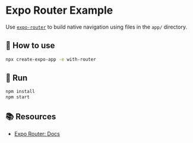 # Expo Router Example

Use [`expo-router`](https://docs.expo.dev/router/introduction/) to build native navigation using files in the `app/` directory.

## 🚀 How to use

```sh
npx create-expo-app -e with-router
```

## 📝 Run
```sh
npm install
npm start
```

## 📚 Resources

- [Expo Router: Docs](https://docs.expo.dev/router/introduction/)
